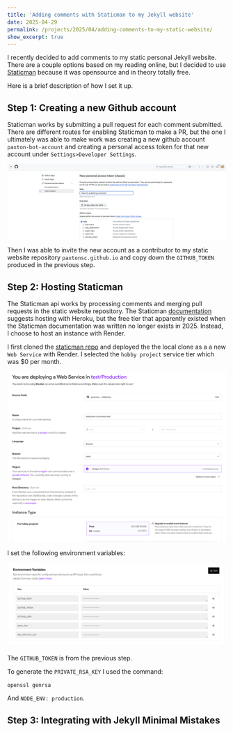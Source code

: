 ```yaml
---
title: 'Adding comments with Staticman to my Jekyll website'
date: 2025-04-29
permalink: /projects/2025/04/adding-comments-to-my-static-website/
show_excerpt: true
---
```


I recently decided to add comments to my static personal Jekyll website. There are a couple options based on my reading online, but I decided to use [Staticman](https://staticman.net/) because it was opensource and in theory totally free. 


Here is a brief description of how I set it up. 

## Step 1: Creating a new Github account

Staticman works by submitting a pull request for each comment submitted. There are different routes for enabling Staticman to make a PR, but the one I ultimately was able to make work was creating a new github account `paxton-bot-account` and creating a personal access token for that new account under `Settings>Developer Settings`.

![](/images/2025-04-static-comments/classic_token.png)

Then I was able to invite the new account as a contributor to my static website repository `paxtonsc.github.io` and copy down the `GITHUB_TOKEN` produced in the previous step. 

## Step 2: Hosting Staticman

The Staticman api works by processing comments and merging pull requests in the static website repository. The Staticman [documentation](https://staticman.net/docs/getting-started) suggests hosting with Heroku, but the free tier that apparently existed when the Staticman documentation was written no longer exists in 2025. Instead, I choose to host an instance with Render.

I first cloned the [staticman repo](https://github.com/eduardoboucas/staticman) and deployed the the local clone as a a new `Web Service` with Render. I selected the `hobby project` service tier which was $0 per month. 

![](/images/2025-04-static-comments/render.png)

I set the following environment variables:

![](/images/2025-04-static-comments/env_variables.png)

The `GITHUB_TOKEN` is from the previous step. 

To generate the `PRIVATE_RSA_KEY` I used the command:
```
openssl genrsa
```

And `NODE_ENV: production`. 


## Step 3: Integrating with Jekyll Minimal Mistakes









